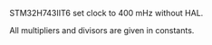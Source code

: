 STM32H743IIT6 set clock to 400 mHz without HAL.

All multipliers and divisors are given in constants.
